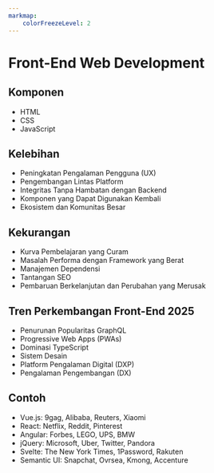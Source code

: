 ```yaml
---
markmap:
    colorFreezeLevel: 2
---
```


# Front-End Web Development

## Komponen

- HTML
- CSS
- JavaScript

## Kelebihan

- Peningkatan Pengalaman Pengguna (UX)
- Pengembangan Lintas Platform
- Integritas Tanpa Hambatan dengan Backend
- Komponen yang Dapat Digunakan Kembali
- Ekosistem dan Komunitas Besar

## Kekurangan

- Kurva Pembelajaran yang Curam
- Masalah Performa dengan Framework yang Berat
- Manajemen Dependensi
- Tantangan SEO
- Pembaruan Berkelanjutan dan Perubahan yang Merusak

## Tren Perkembangan Front-End 2025

- Penurunan Popularitas GraphQL
- Progressive Web Apps (PWAs)
- Dominasi TypeScript
- Sistem Desain
- Platform Pengalaman Digital (DXP)
- Pengalaman Pengembangan (DX)

## Contoh

- Vue.js: 9gag, Alibaba, Reuters, Xiaomi
- React: Netflix, Reddit, Pinterest
- Angular: Forbes, LEGO, UPS, BMW
- jQuery: Microsoft, Uber, Twitter, Pandora
- Svelte: The New York Times, 1Password, Rakuten
- Semantic UI: Snapchat, Ovrsea, Kmong, Accenture
